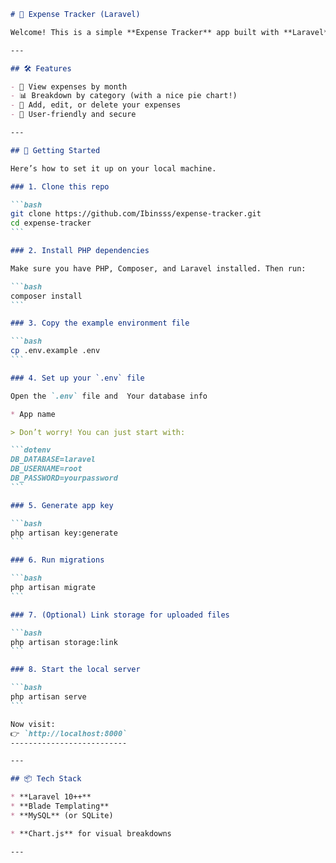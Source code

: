 

````markdown
# 💸 Expense Tracker (Laravel)

Welcome! This is a simple **Expense Tracker** app built with **Laravel**. It's designed to help you keep track of your monthly spending — by category, with totals, breakdowns, and an option to email your report. This is my learning project, so it’s clean, simple, and beginner-friendly. 😊

---

## 🛠️ Features

- 📆 View expenses by month
- 📊 Breakdown by category (with a nice pie chart!)
- 🧾 Add, edit, or delete your expenses
- 🔐 User-friendly and secure

---

## 🚀 Getting Started

Here’s how to set it up on your local machine.

### 1. Clone this repo

```bash
git clone https://github.com/Ibinsss/expense-tracker.git
cd expense-tracker
```

### 2. Install PHP dependencies

Make sure you have PHP, Composer, and Laravel installed. Then run:

```bash
composer install
```

### 3. Copy the example environment file

```bash
cp .env.example .env
```

### 4. Set up your `.env` file

Open the `.env` file and  Your database info

* App name

> Don’t worry! You can just start with:

```dotenv
DB_DATABASE=laravel
DB_USERNAME=root
DB_PASSWORD=yourpassword
```

### 5. Generate app key

```bash
php artisan key:generate
```

### 6. Run migrations

```bash
php artisan migrate
```

### 7. (Optional) Link storage for uploaded files

```bash
php artisan storage:link
```

### 8. Start the local server

```bash
php artisan serve
```

Now visit:
👉 `http://localhost:8000`
--------------------------

---

## 📦 Tech Stack

* **Laravel 10++**
* **Blade Templating**
* **MySQL** (or SQLite)

* **Chart.js** for visual breakdowns

---

